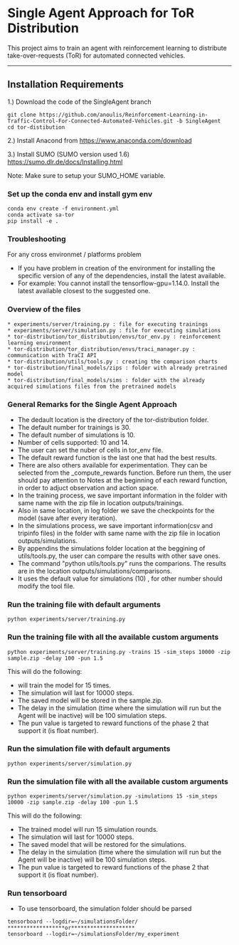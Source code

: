 # Single Agent Approach for ToR Distribution 

This project aims to train an agent with reinforcement learning to distribute take-over-requests (ToR) for automated connected vehicles.

---
## Installation Requirements
1.) Download the code of the SingleAgent branch

    git clone https://github.com/anoulis/Reinforcement-Learning-in-Traffic-Control-For-Connected-Automated-Vehicles.git -b SingleAgent
    cd tor-distibution


2.) Install Anacond from https://www.anaconda.com/download

3.) Install SUMO (SUMO version used 1.6) https://sumo.dlr.de/docs/Installing.html

Note: Make sure to setup your SUMO_HOME variable.


### Set up the conda env and install gym env

```
conda env create -f environment.yml
conda activate sa-tor
pip install -e .
```

### Troubleshooting

For any cross environmet / platforms problem
* If you have problem in creation of the environment for installing the specific version of any of the dependencies, install the latest available.
* For example: You cannot install the tensorflow-gpu=1.14.0. Install the latest available closest to the suggested one.


### Overview of the files
```
* experiments/server/training.py : file for executing trainings
* experiments/server/simulation.py : file for executing simulations
* tor-distribution/tor_distribution/envs/tor_env.py : reinforcement learning environment
* tor-distribution/tor_distribution/envs/traci_manager.py : communication with TraCI API
* tor-distribution/utils/tools.py : creating the comparison charts
* tor-distribution/final_models/zips : folder with already pretrained model
* tor-distribution/final_models/sims : folder with the already acquired simulations files from the pretrained models
```

### General Remarks for the Single Agent Approach

* The dedault location is the directory of the tor-distribution folder.
* The default number for trainings is 30.
* The default number of simulations is 10.
* Number of cells supported: 10 and 14.
* The user can set the nuber of cells in tor_env file.
* The default reward function is the last one that had the best results.
* There are also others available for experimentation. They can be selected from the _compute_rewards function.
Before run them, the user should pay attention to Notes at the beginning of each reward function, in order to adjuct observation and action space.
* In the training process, we save important information in the folder with same name with the zip file in location outputs/trainings. 
* Also in same location, in log folder we save the checkpoints for the model (save after every iteration).
* In the simulations process, we save important information(csv and tripinfo files) in the folder with same name with the zip file in location outputs/simulations. 
* By appendins the simulations folder location at the beggining of utils/tools.py, the user can compare the results with other save ones.
* The command "python utils/tools.py" runs the comparions. The results are in the location outputs/simulations/comparisons.
* It uses the default value for simulations (10) , for other number should modify the tool file.


### Run the training file with default arguments

```
python experiments/server/training.py

```

### Run the training file with all the available custom arguments

```
python experiments/server/training.py -trains 15 -sim_steps 10000 -zip sample.zip -delay 100 -pun 1.5

```

This will do the following:
* will train the model for 15 times.
* The simulation will last for 10000 steps.
* The saved model will be stored in the sample.zip.
* The delay in the simulation (time where the simulation will run but the Agent will be inactive) will be 100 simulation steps.
* The pun value is targeted to reward functions of the phase 2 that support it (is float number).



### Run the simulation file with default arguments

```
python experiments/server/simulation.py

```

### Run the simulation file with all the available custom arguments

```
python experiments/server/simulation.py -simulations 15 -sim_steps 10000 -zip sample.zip -delay 100 -pun 1.5

```

This will do the following:
* The trained model will run 15 simulation rounds.
* The simulation will last for 10000 steps.
* The saved model that will be restored for the simulations.
* The delay in the simulation (time where the simulation will run but the Agent will be inactive) will be 100 simulation steps.
* The pun value is targeted to reward functions of the phase 2 that support it (is float number).

### Run tensorboard
* To use tensorboard, the simulation folder should be parsed

```
tensorboard --logdir=~/simulationsFolder/
******************or********************
tensorboard --logdir=~/simulationsFolder/my_experiment
```

